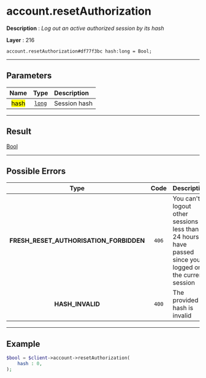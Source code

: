 # account.resetAuthorization

**Description** : *Log out an active authorized session by its hash*

**Layer** : 216

```tl
account.resetAuthorization#df77f3bc hash:long = Bool;
```

---

## Parameters

| Name | Type | Description |
| :---: | :---: | :--- |
| <mark>hash</mark> | [`long`](type/long) | Session hash |

---

## Result

[Bool](type/Bool)

---

## Possible Errors

| Type | Code | Description |
| :---: | :---: | :--- |
| **FRESH_RESET_AUTHORISATION_FORBIDDEN** | `406` | You can't logout other sessions if less than 24 hours have passed since you logged on the current session |
| **HASH_INVALID** | `400` | The provided hash is invalid |

---

## Example

```php
$bool = $client->account->resetAuthorization(
	hash : 0,
);
```